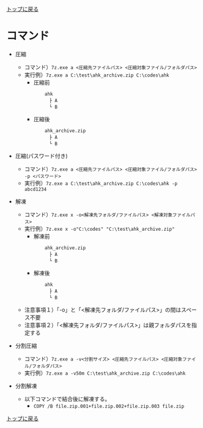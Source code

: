 [トップに戻る](../index.md)

# コマンド

- 圧縮
	- コマンド）`7z.exe a <圧縮先ファイルパス> <圧縮対象ファイル/フォルダパス>`
	- 実行例）`7z.exe a C:\test\ahk_archive.zip C:\codes\ahk`
		- 圧縮前
			```
				ahk
				　├ A
				　└ B
			```
		- 圧縮後
			```
				ahk_archive.zip
				　├ A
				　└ B
			```

- 圧縮(パスワード付き)
	- コマンド）`7z.exe a <圧縮先ファイルパス> <圧縮対象ファイル/フォルダパス> -p <パスワード>`
	- 実行例）`7z.exe a C:\test\ahk_archive.zip C:\codes\ahk -p abcd1234`

- 解凍
	- コマンド）`7z.exe x -o<解凍先フォルダ/ファイルパス> <解凍対象ファイルパス>`
	- 実行例）`7z.exe x -o"C:\codes" "C:\test\ahk_archive.zip"`
		- 解凍前
			```
				ahk_archive.zip
				　├ A
				　└ B
			```
		- 解凍後
			```
				ahk
				　├ A
				　└ B
			```
	- 注意事項１）「-o」と「<解凍先フォルダ/ファイルパス>」の間はスペース不要
	- 注意事項２）「<解凍先フォルダ/ファイルパス>」は親フォルダパスを指定する

- 分割圧縮
	- コマンド）`7z.exe a -v<分割サイズ> <圧縮先ファイルパス> <圧縮対象ファイル/フォルダパス>`
	- 実行例）`7z.exe a -v50m C:\test\ahk_archive.zip C:\codes\ahk`

- 分割解凍
	- 以下コマンドで結合後に解凍する。
		- `COPY /B file.zip.001+file.zip.002+file.zip.003 file.zip`

[トップに戻る](../index.md)
